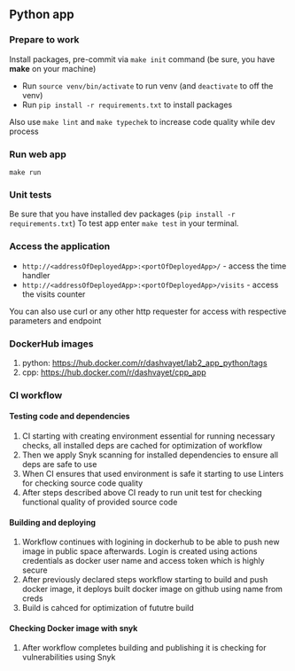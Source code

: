 ## Python app

### Prepare to work
Install packages, pre-commit via `make init` command (be sure, you have **make** on your machine)
- Run `source venv/bin/activate` to run venv (and `deactivate` to off the venv)
- Run `pip install -r requirements.txt` to install packages

Also use `make lint` and `make typechek` to increase code quality while dev process

### Run web app
`make run`

### Unit tests
Be sure that you have installed dev packages (`pip install -r requirements.txt`)
To test app enter `make test` in your terminal.

### Access the application 
 - ```http://<addressOfDeployedApp>:<portOfDeployedApp>/``` - access the time handler
 - ```http://<addressOfDeployedApp>:<portOfDeployedApp>/visits``` - access the visits counter


You can also use curl or any other http requester for access with respective parameters and endpoint
### DockerHub images
 1. python: https://hub.docker.com/r/dashvayet/lab2_app_python/tags
 2. cpp: https://hub.docker.com/r/dashvayet/cpp_app

### CI workflow
#### Testing code and dependencies
1. CI starting with creating environment essential for running necessary checks, all installed deps are cached for optimization of workflow
2. Then we apply Snyk scanning for installed dependencies to ensure all deps are safe to use
3. When CI ensures that used environment is safe it starting to  use Linters for checking source code quality
4. After steps described above CI ready to run unit test for checking functional quality of provided source code
#### Building and deploying
1. Workflow continues with logining in dockerhub to be able to push new image in public space afterwards. Login is created using actions credentials as docker user name and access token which is highly secure
2. After previously declared steps workflow starting to build and push docker image, it deploys built docker image on github using name from creds
3. Build is cahced for optimization of fututre build
#### Checking Docker image with snyk
1. After workflow completes building and publishing it is checking for vulnerabilities using Snyk